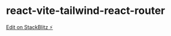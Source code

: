 # react-vite-tailwind-react-router

[Edit on StackBlitz ⚡️](https://stackblitz.com/edit/vitejs-vite-k2wwhw)